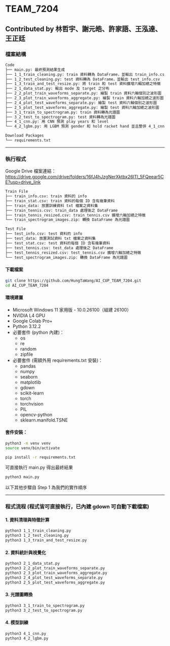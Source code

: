 # TEAM_7204

## Contributed by 林哲宇、謝元皓、許家語、王泓達、王正廷

### 檔案結構

``` markdown
Code
├── main.py: 最終預測結果生成
├── 1_1_train_cleaning.py: train 資料轉為 DataFrame，並輸出 train_info.csv
├── 1_2_test_cleaning.py: test 資料轉為 DataFrame，並輸出 test_info.csv
├── 1_3_train_and_test_resize.py: 將 train 和 test 資料擴增六軸加總之特徵
├── 2_1_data_stat.py: 輸出 mode 及 target 之分布
├── 2_2_plot_train_waveforms_separate.py: 繪製 train 資料六軸個別之波形圖
├── 2_3_plot_train_waveforms_aggregate.py: 繪製 train 資料六軸加總之波形圖
├── 2_4_plot_test_waveforms_separate.py: 繪製 test 資料六軸個別之波形圖
├── 2_5_plot_test_waveforms_aggregate.py: 繪製 test 資料六軸加總之波形圖
├── 3_1_train_to_spectrogram.py: train 資料轉為光譜圖
├── 3_2_test_to_spectrogram.py: test 資料轉為光譜圖
├── 4_1_cnn.py: 用 CNN 預測 play years 和 level 
└── 4_2_lgbm.py: 用 LGBM 預測 gender 和 hold racket hand 並且整併 4_1_cnn.py 之預測結果，生成最終 Submission.csv

Download Packages
└── requirements.txt
```

---

### 執行程式

Google Drive 檔案連結：https://drive.google.com/drive/folders/16fJ4hJzgNerXktbx26lTl_5FQeear5CE?usp=drive_link

```markdown
Train File
├── train_info.csv: train 資料的 info
├── train_stat.csv: train 資料的每個 ID 含有幾筆資料
├── train_data: 放置訓練資料 txt 檔案之資料集
├── train_tennis.csv: train_data 處理後之 DataFrame
├── train_tennis_resized.csv: train_tennis.csv 擴增六軸加總之特徵
└── train_spectrogram_images.zip: 轉換 DataFrame 為光譜圖

Test File
├── test_info.csv: test 資料的 info
├── test_data: 放置測試資料 txt 檔案之資料集
├── test_stat.csv: test 資料的每個 ID 含有幾筆資料
├── test_tennis.csv: test_data 處理後之 DataFrame
├── test_tennis_resized.csv: test_tennis.csv 擴增六軸加總之特徵
└── test_spectrogram_images.zip: 轉換 DataFrame 為光譜圖
```

#### 下載檔案

```bash
git clone https://github.com/HungTaWang/AI_CUP_TEAM_7204.git
cd AI_CUP_TEAM_7204
```

#### 環境建置

- Microsoft Windows 11 家用版 - 10.0.26100（組建 26100）
- NVIDIA L4 GPU
- Google Colab Pro+
- Python 3.12.2
- 必要套件 (python 內建)：
    - os
    - re
    - random
    - zipfile
- 必要套件 (需額外用 requirements.txt 安裝)：
    - pandas
    - numpy
    - seaborn 
    - matplotlib
    - gdown
    - scikit-learn
    - torch
    - torchvision
    - PIL
    - opencv-python
    - sklearn.manifold.TSNE

#### 套件安裝：

``` bash
python3 -m venv venv
source venv/bin/activate
``` 

``` bash
pip install -r requirements.txt
```

可直接執行 main.py 得出最終結果
```bash
python3 main.py
```

以下其他步驟自 Step 1 為我們的實作順序

-----
### 程式流程 (程式皆可直接執行，已內建 gdown 可自動下載檔案)

#### 1. 資料清理與特徵計算

```bash
python3 1_1_train_cleaning.py
python3 1_2_test_cleaning.py
python3 1_3_train_and_test_resize.py
```

#### 2. 資料統計與視覺化

```bash
python3 2_1_data_stat.py
python3 2_2_plot_train_waveforms_separate.py
python3 2_3_plot_train_waveforms_aggregate.py
python3 2_4_plot_test_waveforms_separate.py
python3 2_5_plot_test_waveforms_aggregate.py
```

#### 3. 光譜圖轉換

```bash
python3 3_1_train_to_spectrogram.py
python3 3_2_test_to_spectrogram.py
```

#### 4. 模型訓練

```bash
python3 4_1_cnn.py
python3 4_2_lgbm.py
```
